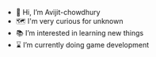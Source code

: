 - 👋 Hi, I’m Avijit-chowdhury
- 🗺️ I'm very curious for unknown 
- 📚 I’m interested in learning new things 
- ⌛ I’m currently doing game development
